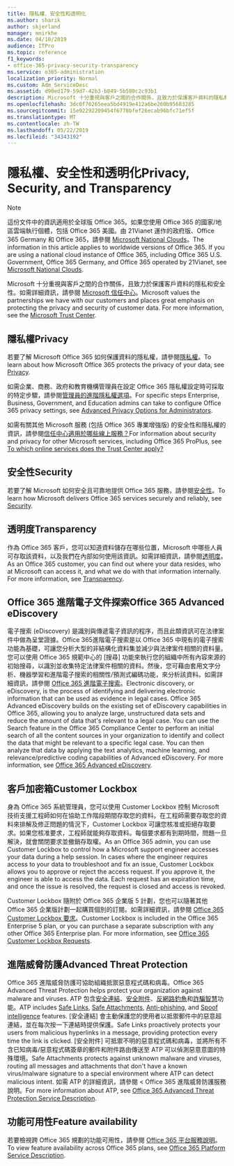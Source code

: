 ```yaml
---
title: 隱私權、安全性和透明化
ms.author: sharik
author: skjerland
manager: mnirkhe
ms.date: 04/10/2019
audience: ITPro
ms.topic: reference
f1_keywords:
- office-365-privacy-security-transparency
ms.service: o365-administration
localization_priority: Normal
ms.custom: Adm_ServiceDesc
ms.assetid: d90ed179-59d7-42b3-b849-5b580c2c93b1
description: Microsoft 十分重視與客戶之間的合作關係，且致力於保護客戶資料的隱私和安全性。 如需詳細資訊，請參閱 Microsoft 信任中心。
ms.openlocfilehash: 3dc0f70265eea5bd4919e412a6be260b95683285
ms.sourcegitcommit: 15e92292209454f6778bfef26ecab96bfc71ef5f
ms.translationtype: MT
ms.contentlocale: zh-TW
ms.lasthandoff: 05/22/2019
ms.locfileid: "34343192"
---
```

# <a name="privacy-security-and-transparency"></a><span data-ttu-id="0d324-104">隱私權、安全性和透明化</span><span class="sxs-lookup"><span data-stu-id="0d324-104">Privacy, Security, and Transparency</span></span>

> [!NOTE]
> <span data-ttu-id="0d324-p102">這份文件中的資訊適用於全球版 Office 365。如果您使用 Office 365 的國家/地區雲端執行個體，包括 Office 365 美國。由 21Vianet 運作的政府版、Office 365 Germany 和 Office 365，請參閱 [Microsoft National Clouds](https://go.microsoft.com/fwlink/?linkid=841582)。</span><span class="sxs-lookup"><span data-stu-id="0d324-p102">The information in this article applies to worldwide versions of Office 365. If you are using a national cloud instance of Office 365, including Office 365 U.S. Government, Office 365 Germany, and Office 365 operated by 21Vianet, see [Microsoft National Clouds](https://go.microsoft.com/fwlink/?linkid=841582).</span></span> 
  
<span data-ttu-id="0d324-p103">Microsoft 十分重視與客戶之間的合作關係，且致力於保護客戶資料的隱私和安全性。如需詳細資訊，請參閱 [Microsoft 信任中心](http://go.microsoft.com/fwlink/?LinkID=717951&amp;clcid=0x409)。</span><span class="sxs-lookup"><span data-stu-id="0d324-p103">Microsoft values the partnerships we have with our customers and places great emphasis on protecting the privacy and security of customer data. For more information, see the [Microsoft Trust Center](http://go.microsoft.com/fwlink/?LinkID=717951&amp;clcid=0x409).</span></span>
  
## <a name="privacy"></a><span data-ttu-id="0d324-109">隱私權</span><span class="sxs-lookup"><span data-stu-id="0d324-109">Privacy</span></span>

<span data-ttu-id="0d324-110">若要了解 Microsoft Office 365 如何保護資料的隱私權，請參閱[隱私權](http://go.microsoft.com/fwlink/?LinkID=717953&amp;clcid=0x409)。</span><span class="sxs-lookup"><span data-stu-id="0d324-110">To learn about how Microsoft Office 365 protects the privacy of your data, see [Privacy](http://go.microsoft.com/fwlink/?LinkID=717953&amp;clcid=0x409).</span></span> 
  
<span data-ttu-id="0d324-111">如需企業、商務、政府和教育機構管理員在設定 Office 365 隱私權設定時可採取的特定步驟，請參閱[管理員的進階隱私權選項](https://go.microsoft.com/fwlink/p/?LinkID=285202)。</span><span class="sxs-lookup"><span data-stu-id="0d324-111">For specific steps Enterprise, Business, Government, and Education admins can take to configure Office 365 privacy settings, see [Advanced Privacy Options for Administrators](https://go.microsoft.com/fwlink/p/?LinkID=285202).</span></span>
  
<span data-ttu-id="0d324-112">如需有關其他 Microsoft 服務 (包括 Office 365 專業增強版) 的安全性和隱私權的資訊，請參閱[信任中心適用於哪些線上服務？](https://www.microsoft.com/trustcenter/default.aspx)</span><span class="sxs-lookup"><span data-stu-id="0d324-112">For information about security and privacy for other Microsoft services, including Office 365 ProPlus, see [To which online services does the Trust Center apply?](https://www.microsoft.com/trustcenter/default.aspx)</span></span>
  
## <a name="security"></a><span data-ttu-id="0d324-113">安全性</span><span class="sxs-lookup"><span data-stu-id="0d324-113">Security</span></span>

<span data-ttu-id="0d324-114">若要了解 Microsoft 如何安全且可靠地提供 Office 365 服務，請參閱[安全性](http://go.microsoft.com/fwlink/?LinkID=717954&amp;clcid=0x409)。</span><span class="sxs-lookup"><span data-stu-id="0d324-114">To learn how Microsoft delivers Office 365 services securely and reliably, see [Security](http://go.microsoft.com/fwlink/?LinkID=717954&amp;clcid=0x409).</span></span>
  
## <a name="transparency"></a><span data-ttu-id="0d324-115">透明度</span><span class="sxs-lookup"><span data-stu-id="0d324-115">Transparency</span></span>

<span data-ttu-id="0d324-p104">作為 Office 365 客戶，您可以知道資料儲存在哪些位置，Microsoft 中哪些人員可存取該資料，以及我們在內部如何使用該資訊。如需詳細資訊，請參閱[透明度](http://go.microsoft.com/fwlink/?LinkID=717955&amp;clcid=0x409)。</span><span class="sxs-lookup"><span data-stu-id="0d324-p104">As an Office 365 customer, you can find out where your data resides, who at Microsoft can access it, and what we do with that information internally. For more information, see [Transparency](http://go.microsoft.com/fwlink/?LinkID=717955&amp;clcid=0x409).</span></span>
  
## <a name="office-365-advanced-ediscovery"></a><span data-ttu-id="0d324-118">Office 365 進階電子文件探索</span><span class="sxs-lookup"><span data-stu-id="0d324-118">Office 365 Advanced eDiscovery</span></span>

<span data-ttu-id="0d324-p105">電子搜索 (eDiscovery) 是識別與傳遞電子資訊的程序，而且此類資訊可在法律案件中做為呈堂證據。Office 365進階電子搜索是以 Office 365 中現有的電子搜索功能為基礎，可讓您分析大型的非結構化資料集並減少與法律案件相關的資料量。您可以使用 Office 365 規範中心的 [搜尋] 功能來執行您的組織中所有內容來源的初始搜尋，以識別並收集特定法律案件相關的資料。然後，您可藉由套用文字分析、機器學習和進階電子搜索的相關性/預測式編碼功能，來分析該資料。如需詳細資訊，請參閱 [Office 365 進階電子搜索](http://go.microsoft.com/fwlink/?LinkID=717971&amp;clcid=0x409)。</span><span class="sxs-lookup"><span data-stu-id="0d324-p105">Electronic discovery, or eDiscovery, is the process of identifying and delivering electronic information that can be used as evidence in legal cases. Office 365 Advanced eDiscovery builds on the existing set of eDiscovery capabilities in Office 365, allowing you to analyze large, unstructured data sets and reduce the amount of data that's relevant to a legal case. You can use the Search feature in the Office 365 Compliance Center to perform an initial search of all the content sources in your organization to identify and collect the data that might be relevant to a specific legal case. You can then analyze that data by applying the text analytics, machine learning, and relevance/predictive coding capabilities of Advanced eDiscovery. For more information, see [Office 365 Advanced eDiscovery](http://go.microsoft.com/fwlink/?LinkID=717971&amp;clcid=0x409).</span></span>
  
## <a name="customer-lockbox"></a><span data-ttu-id="0d324-124">客戶加密箱</span><span class="sxs-lookup"><span data-stu-id="0d324-124">Customer Lockbox</span></span>

<span data-ttu-id="0d324-p106">身為 Office 365 系統管理員，您可以使用 Customer Lockbox 控制 Microsoft 技術支援工程師如何在協助工作階段期間存取您的資料。在工程師需要存取您的資料來排解及修正問題的情況下，Customer Lockbox 可讓您核准或拒絕存取要求。如果您核准要求，工程師就能夠存取資料。每個要求都有到期時間，問題一旦解決，就會關閉要求並撤銷存取權。</span><span class="sxs-lookup"><span data-stu-id="0d324-p106">As an Office 365 admin, you can use Customer Lockbox to control how a Microsoft support engineer accesses your data during a help session. In cases where the engineer requires access to your data to troubleshoot and fix an issue, Customer Lockbox allows you to approve or reject the access request. If you approve it, the engineer is able to access the data. Each request has an expiration time, and once the issue is resolved, the request is closed and access is revoked.</span></span>
  
<span data-ttu-id="0d324-p107">Customer Lockbox 隨附於 Office 365 企業版 5 計劃，您也可以隨著其他 Office 365 企業版計劃一起購買個別的訂閱。如需詳細資訊，請參閱 [Office 365 Customer Lockbox 要求](http://go.microsoft.com/fwlink/?LinkID=717969&amp;clcid=0x409)。</span><span class="sxs-lookup"><span data-stu-id="0d324-p107">Customer Lockbox is included in the Office 365 Enterprise 5 plan, or you can purchase a separate subscription with any other Office 365 Enterprise plan. For more information, see [Office 365 Customer Lockbox Requests](http://go.microsoft.com/fwlink/?LinkID=717969&amp;clcid=0x409).</span></span>
  
## <a name="advanced-threat-protection"></a><span data-ttu-id="0d324-131">進階威脅防護</span><span class="sxs-lookup"><span data-stu-id="0d324-131">Advanced Threat Protection</span></span>

<span data-ttu-id="0d324-132">Office 365 進階威脅防護可協助組織抵禦惡意程式碼和病毒。</span><span class="sxs-lookup"><span data-stu-id="0d324-132">Office 365 Advanced Threat Protection helps protect your organization against malware and viruses.</span></span> <span data-ttu-id="0d324-133">ATP 包含[安全連結](https://docs.microsoft.com/office365/securitycompliance/atp-safe-links)、[安全附件](https://docs.microsoft.com/office365/securitycompliance/atp-safe-attachments)、[反網路釣魚](https://docs.microsoft.com/office365/securitycompliance/atp-anti-phishing)和[詐騙智慧](https://docs.microsoft.com/office365/securitycompliance/learn-about-spoof-intelligence)功能。</span><span class="sxs-lookup"><span data-stu-id="0d324-133">ATP includes [Safe Links](https://docs.microsoft.com/office365/securitycompliance/atp-safe-links), [Safe Attachments](https://docs.microsoft.com/office365/securitycompliance/atp-safe-attachments), [Anti-phishing](https://docs.microsoft.com/office365/securitycompliance/atp-anti-phishing), and [Spoof intelligence](https://docs.microsoft.com/office365/securitycompliance/learn-about-spoof-intelligence) features.</span></span> <span data-ttu-id="0d324-134">[安全連結] 會主動保護您的使用者以抵禦郵件中的惡意超連結，並在每次按一下連結時提供保護。</span><span class="sxs-lookup"><span data-stu-id="0d324-134">Safe Links proactively protects your users from malicious hyperlinks in a message, providing protection every time the link is clicked.</span></span> <span data-ttu-id="0d324-135">[安全附件] 可抵禦不明的惡意程式碼和病毒，並將所有不含已知病毒/惡意程式碼簽章的郵件和附件路由傳送至 ATP 可以偵測惡意意圖的特殊環境。</span><span class="sxs-lookup"><span data-stu-id="0d324-135">Safe Attachments protects against unknown malware and viruses, routing all messages and attachments that don't have a known virus/malware signature to a special environment where ATP can detect malicious intent.</span></span> <span data-ttu-id="0d324-136">如需 ATP 的詳細資訊，請參閱 < <b0>Office 365 進階威脅防護服務說明</b0>。</span><span class="sxs-lookup"><span data-stu-id="0d324-136">For more information about ATP, see [Office 365 Advanced Threat Protection Service Description](../office-365-advanced-threat-protection-service-description.md).</span></span>
  
## <a name="feature-availability"></a><span data-ttu-id="0d324-137">功能可用性</span><span class="sxs-lookup"><span data-stu-id="0d324-137">Feature availability</span></span>

<span data-ttu-id="0d324-138">若要檢視跨 Office 365 規劃的功能可用性，請參閱 [Office 365 平台服務說明](https://technet.microsoft.com/library/office-365-platform-service-description.aspx)。</span><span class="sxs-lookup"><span data-stu-id="0d324-138">To view feature availability across Office 365 plans, see [Office 365 Platform Service Description](https://technet.microsoft.com/library/office-365-platform-service-description.aspx).</span></span>
  

